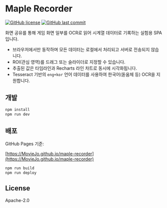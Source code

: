 # Maple Recorder

[![GitHub license](https://img.shields.io/github/license/MovieJo/maple-recorder)](LICENSE)
[![GitHub last commit](https://img.shields.io/github/last-commit/MovieJo/maple-recorder)](https://github.com/MovieJo/maple-recorder)

화면 공유를 통해 게임 화면 일부를 OCR로 읽어 시계열 데이터로 기록하는 실험용 SPA입니다.

- 브라우저에서만 동작하며 모든 데이터는 로컬에서 처리되고 서버로 전송되지 않습니다.
- ROI(관심 영역)를 드래그 또는 슬라이더로 지정할 수 있습니다.
- 추출된 값은 타임라인과 Recharts 라인 차트로 동시에 시각화됩니다.
- Tesseract 기반의 `eng+kor` 언어 데이터를 사용하여 한국어(돋움체 등) OCR을 지원합니다.

## 개발

```bash
npm install
npm run dev
```

## 배포

GitHub Pages 기준:

[https://MovieJo.github.io/maple-recorder](https://MovieJo.github.io/maple-recorder)

```bash
npm run build
npm run deploy
```

## License

Apache-2.0
